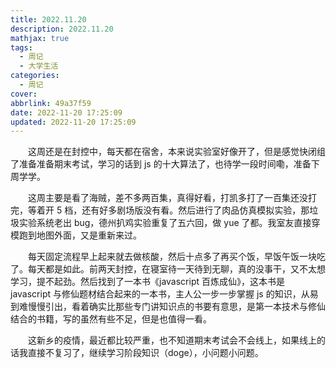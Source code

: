 ```yaml
---
title: 2022.11.20
description: 2022.11.20
mathjax: true
tags:
  - 周记
  - 大学生活
categories:
  - 周记
cover:
abbrlink: 49a37f59
date: 2022-11-20 17:25:09
updated: 2022-11-20 17:25:09
---
```


&emsp;&emsp;这周还是在封控中，每天都在宿舍，本来说实验室好像开了，但是感觉快闭组了准备准备期末考试，学习的话到 js 的十大算法了，也待学一段时间嘞，准备下周学学。

&emsp;&emsp;这周主要是看了海贼，差不多两百集，真得好看，打凯多打了一百集还没打完，等着开 5 档，还有好多剧场版没有看。然后进行了肉品仿真模拟实验，那垃圾实验系统老出 bug，德州扒鸡实验重复了五六回，做 yue 了都。我室友直接穿模跑到地图外面，又是重新来过。

&emsp;&emsp;每天固定流程早上起来就去做核酸，然后十点多了再买个饭，早饭午饭一块吃了。每天都是如此。前两天封控，在寝室待一天待到无聊，真的没事干，又不太想学习，提不起劲。然后找到了一本书《javascript 百炼成仙》，这本书是 javascript 与修仙题材结合起来的一本书，主人公一步一步掌握 js 的知识，从易到难慢慢引出，看着确实比那些专门讲知识点的书要有意思，是第一本技术与修仙结合的书籍，写的虽然有些不足，但是也值得一看。

&emsp;&emsp;这新乡的疫情，最近都比较严重，也不知道期末考试会不会线上，如果线上的话我直接不复习了，继续学习阶段知识（doge），小问题小问题。
